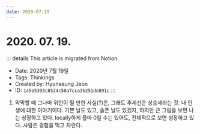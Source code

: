 ```yaml
---
date: 2020-07-19
---
```


# 2020. 07. 19.

::: details This article is migrated from Notion.

- Date: 2020년 7월 19일
- Tags: Thinkings
- Created by: Hyunseung Jeon
- ID: `145e5393c8524c50a7cca3b251de891c`
  :::

1. 막막할 때 그나마 위안이 될 만한 사실(?)은, 그래도 추세선은 상승세라는 것. 내 인생에 대한 이야기이다. 기쁜 날도 있고, 슬픈 날도 있겠지, 하지만 큰 그림을 보면 나는 성장하고 있다. locally하게 플마 0일 수는 있어도, 전체적으로 보면 성장하고 있다. 사람은 경험을 먹고 자란다.
